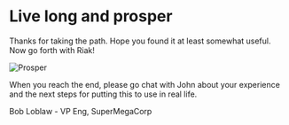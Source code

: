 # Live long and prosper

Thanks for taking the path.  Hope you found it at least somewhat useful.  Now go forth with Riak!

![Prosper](http://media4.giphy.com/media/IL4iTvQH0MjS/200.gif)

When you reach the end, please go chat with John about your experience and the next steps for putting this to use in real life.

Bob Loblaw - VP Eng, SuperMegaCorp
